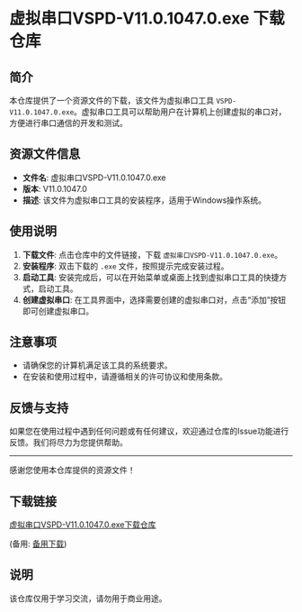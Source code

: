# 虚拟串口VSPD-V11.0.1047.0.exe 下载仓库

## 简介

本仓库提供了一个资源文件的下载，该文件为虚拟串口工具 `VSPD-V11.0.1047.0.exe`。虚拟串口工具可以帮助用户在计算机上创建虚拟的串口对，方便进行串口通信的开发和测试。

## 资源文件信息

- **文件名**: 虚拟串口VSPD-V11.0.1047.0.exe
- **版本**: V11.0.1047.0
- **描述**: 该文件为虚拟串口工具的安装程序，适用于Windows操作系统。

## 使用说明

1. **下载文件**: 点击仓库中的文件链接，下载 `虚拟串口VSPD-V11.0.1047.0.exe`。
2. **安装程序**: 双击下载的 `.exe` 文件，按照提示完成安装过程。
3. **启动工具**: 安装完成后，可以在开始菜单或桌面上找到虚拟串口工具的快捷方式，启动工具。
4. **创建虚拟串口**: 在工具界面中，选择需要创建的虚拟串口对，点击“添加”按钮即可创建虚拟串口。

## 注意事项

- 请确保您的计算机满足该工具的系统要求。
- 在安装和使用过程中，请遵循相关的许可协议和使用条款。

## 反馈与支持

如果您在使用过程中遇到任何问题或有任何建议，欢迎通过仓库的Issue功能进行反馈。我们将尽力为您提供帮助。

---

感谢您使用本仓库提供的资源文件！

## 下载链接
[虚拟串口VSPD-V11.0.1047.0.exe下载仓库](https://pan.quark.cn/s/f9c3022d1e40) 

(备用: [备用下载](https://pan.baidu.com/s/1hRCbtLp7pxI9rXwuidK6ig?pwd=1234))

## 说明

该仓库仅用于学习交流，请勿用于商业用途。
